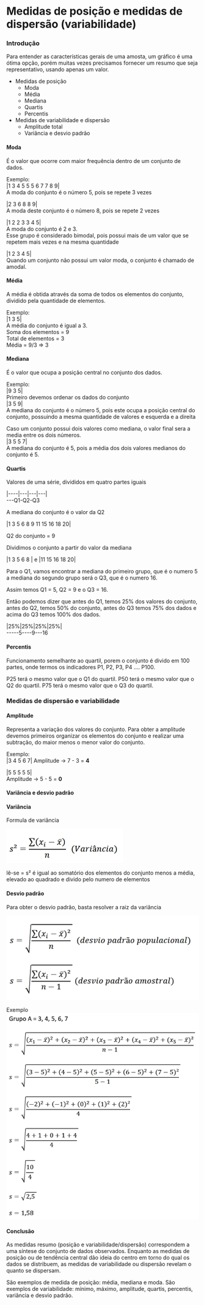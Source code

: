 # Medidas de posição e medidas de dispersão (variabilidade)

### Introdução
Para entender as características gerais de uma amosta, um gráfico é uma ótima opção, porém muitas vezes precisamos fornecer um resumo que seja representativo, usando apenas um valor.

* Medidas de posição
  * Moda
  * Média
  * Mediana
  * Quartis
  * Percentis
* Medidas de variabilidade e dispersão
  * Amplitude total
  * Variância e desvio padrão

#### Moda
É o valor que ocorre com maior frequência dentro de um conjunto de dados.  

Exemplo:  
|1 3 4 5 5 5 6 7 7 8 9|  
A moda do conjunto é o número 5, pois se repete 3 vezes

|2 3 6 8 8 9|  
A moda deste conjunto é o número 8, pois se repete 2 vezes

|1 2 2 3 3 4 5|  
A moda do conjunto é 2 e 3.  
Esse grupo é considerado bimodal, pois possui mais de um valor que se repetem mais vezes e na mesma quantidade

|1 2 3 4 5|  
Quando um conjunto não possui um valor moda, o conjunto é chamado de amodal.

#### Média
A média é obtida através da soma de todos os elementos do conjunto, dividido pela quantidade de elementos.

Exemplo:  
|1 3 5|  
A média do conjunto é igual a 3.  
Soma dos elementos = 9  
Total de elementos = 3  
Média = 9/3 => 3

#### Mediana
É o valor que ocupa a posição central no conjunto dos dados.

Exemplo:  
|9 3 5|  
Primeiro devemos ordenar os dados do conjunto  
|3 5 9|  
A mediana do conjunto é o número 5, pois este ocupa a posição central do conjunto, possuindo a mesma quantidade de valores e esquerda e a direita

Caso um conjunto possui dois valores como mediana, o valor final sera a media entre os dois números.  
|3 5 5 7|  
A mediana do conjunto é 5, pois a média dos dois valores medianos do conjunto é 5.


#### Quartis
Valores de uma série, divididos em quatro partes iguais

|----|---|---|---|  
---Q1-Q2-Q3

A mediana do conjunto é o valor da Q2

|1 3 5 6 8 9 11 15 16 18 20|

Q2 do conjunto = 9

Dividimos o conjunto a partir do valor da mediana  

|1 3 5 6 8 | e |11 15 16 18 20|  

Para o Q1, vamos encontrar a mediana do primeiro grupo, que é o numero 5 a mediana do segundo grupo será o Q3, que é o numero 16.

Assim temos Q1 = 5, Q2 = 9 e o Q3 = 16.

Então podemos dizer que antes do Q1, temos 25% dos valores do conjunto, antes do Q2, temos 50% do conjunto, antes do Q3 temos 75% dos dados e acima do Q3 temos 100% dos dados.

|25%|25%|25%|25%|  
-----5----9---16

#### Percentis
Funcionamento semelhante ao quartil, porem o conjunto é divido em 100 partes, onde termos os indicadores P1, P2, P3, P4 .... P100.

P25 terá o mesmo valor que o Q1 do quartil.
P50 terá o mesmo valor que o Q2 do quartil.
P75 terá o mesmo valor que o Q3 do quartil.


### Medidas de dispersão e variabilidade

#### Amplitude
Representa a variação dos valores do conjunto.
Para obter a amplitude devemos primeiros organizar os elementos do conjunto e realizar uma subtração, do maior menos o menor valor do conjunto.

Exemplo:  
|3 4 5 6 7|
Amplitude -> 7 - 3 = **4**  

|5 5 5 5 5|  
Amplitude -> 5 - 5 = **0**

#### Variância e desvio padrão

#### Variância
Formula de variância  

![Formula Variância](imagens/medidas_posicao/variancia.png)

lê-se = s² é igual ao somatório dos elementos do conjunto menos a média, elevado ao quadrado e divido pelo numero de elementos  



#### Desvio padrão
Para obter o desvio padrão, basta resolver a raiz da variância

![Desvio Padrão](imagens/medidas_posicao/desvio_padrao.png)  

Exemplo  
![Alt text](imagens/medidas_posicao/exemplo_desvio_padrao.png)

#### Conclusão
As medidas resumo (posição e variabilidade/dispersão) correspondem a uma síntese do conjunto de dados observados. Enquanto as medidas de posição ou de tendência central dão ideia do centro em torno do qual os dados se distribuem, as medidas de variabilidade ou dispersão revelam o quanto se dispersam.

São exemplos de medida de posição: média, mediana e moda.
São exemplos de variabilidade: mínimo, máximo, amplitude, quartis, percentis, variância e desvio padrão.